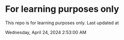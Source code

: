 # For learning purposes only
This repo is for learning purposes only.
Last updated at

Wednesday, April 24, 2024 2:53:00 AM

